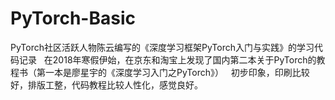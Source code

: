 # PyTorch-Basic

PyTorch社区活跃人物陈云编写的《深度学习框架PyTorch入门与实践》的学习代码记录
 
在2018年寒假伊始，在京东和淘宝上发现了国内第二本关于PyTorch的教程书（第一本是廖星宇的《深度学习入门之PyTorch》）
 
初步印象，印刷比较好，排版工整，代码教程比较人性化，感觉良好。
